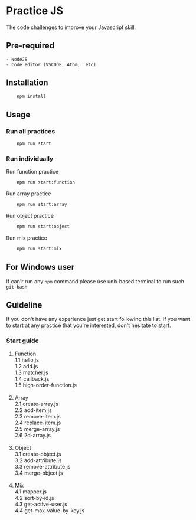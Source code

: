 # Practice JS

The code challenges to improve your Javascript skill.

## Pre-required

    - NodeJS
    - Code editor (VSCODE, Atom, .etc)

## Installation

```bash
    npm install
```

## Usage

### Run all practices

```bash
    npm run start
```

### Run individually

Run function practice

```bash
    npm run start:function
```

Run array practice

```bash
    npm run start:array
```

Run object practice

```bash
    npm run start:object
```

Run mix practice

```bash
    npm run start:mix
```

## For Windows user

If can'r run any `npm` command please use unix based terminal to run such `git-bash`

## Guideline

If you don't have any experience just get start following this list.
If you want to start at any practice that you're interested, don't hesitate to start.

### Start guide

1. Function <br />
   1.1 hello.js <br />
   1.2 add.js <br />
   1.3 matcher.js <br />
   1.4 callback.js <br />
   1.5 high-order-function.js <br />
   <br />
2. Array <br />
   2.1 create-array.js <br />
   2.2 add-item.js <br />
   2.3 remove-item.js <br />
   2.4 replace-item.js <br />
   2.5 merge-array.js <br />
   2.6 2d-array.js <br />
   <br />
3. Object <br />
   3.1 create-object.js <br />
   3.2 add-attribute.js <br />
   3.3 remove-attribute.js <br />
   3.4 merge-object.js <br />
   <br />
4. Mix <br />
   4.1 mapper.js <br />
   4.2 sort-by-id.js <br />
   4.3 get-active-user.js <br />
   4.4 get-max-value-by-key.js <br />
